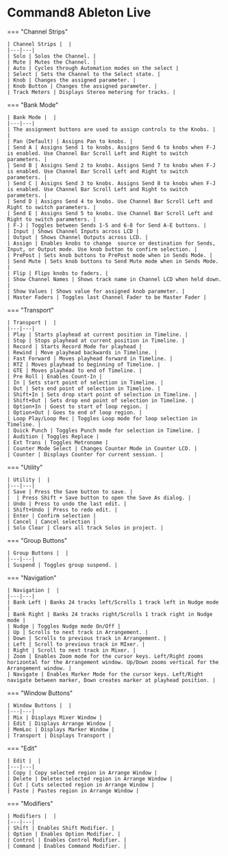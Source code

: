 # Command8 Ableton Live

=== "Channel Strips"

    | Channel Strips |  |
    |---|---|
    | Solo | Solos the Channel. |
    | Mute | Mutes the Channel. |
    | Auto | Cycles through Automation modes on the select |
    | Select | Sets the Channel to the Select state. |
    | Knob | Changes the assigned parameter. |
    | Knob Button | Changes the assigned parameter. |
    | Track Meters | Displays Stereo metering for tracks. |

=== "Bank Mode"

    | Bank Mode |  |
    |---|---|
    | The assignment buttons are used to assign controls to the Knobs. |  |
    | Pan (Default) | Assigns Pan to knobs. |
    | Send A | Assigns Send 1 to knobs. Assigns Send 6 to knobs when F-J is enabled. Use Channel Bar Scroll Left and Right to switch parameters. |
    | Send B | Assigns Send 2 to knobs. Assigns Send 7 to knobs when F-J is enabled. Use Channel Bar Scroll Left and Right to switch parameters. |
    | Send C | Assigns Send 3 to knobs. Assigns Send 8 to knobs when F-J is enabled. Use Channel Bar Scroll Left and Right to switch parameters. |
    | Send D | Assigns Send 4 to knobs. Use Channel Bar Scroll Left and Right to switch parameters. |
    | Send E | Assigns Send 5 to knobs. Use Channel Bar Scroll Left and Right to switch parameters. |
    | F-J | Toggles between Sends 1-5 and 6-8 for Send A-E buttons. |
    | Input | Shows Channel Inputs across LCD |
    | Output | Shows Channel Outputs across LCD. |
    | Assign | Enables knobs to change  source or destination for Sends, Input, or Output mode. Use knob button to confirm selection. |
    | PrePost | Sets knob buttons to PrePost mode when in Sends Mode. |
    | Send Mute | Sets knob buttons to Send Mute mode when in Sends Mode. |
    | Flip | Flips knobs to faders. |
    | Show Channel Names | Shows track name in Channel LCD when held down. |
    | Show Values | Shows value for assigned knob parameter. |
    | Master Faders | Toggles last Channel Fader to be Master Fader |

=== "Transport"

    | Transport |  |
    |---|---|
    | Play | Starts playhead at current position in Timeline. |
    | Stop | Stops playhead at current position in Timeline. |
    | Record | Starts Record Mode for playhead |
    | Rewind | Move playhead backwards in Timeline. |
    | Fast Forward | Moves playhead forward in Timeline. |
    | RTZ | Moves playhead to beginning of Timeline. |
    | GTE | Moves playhead to end of Timeline. |
    | Pre Roll | Enables Count-In |
    | In | Sets start point of selection in Timeline. |
    | Out | Sets end point of selection in Timeline. |
    | Shift+In | Sets drop start point of selection in Timeline. |
    | Shift+Out | Sets drop end point of selection in Timeline. |
    | Option+In | Goest to start of loop region. |
    | Option+Out | Goes to end of loop region. |
    | Loop Play/Loop Rec | Toggles Loop mode for loop selection in Timeline. |
    | Quick Punch | Toggles Punch mode for selection in Timeline. |
    | Audition | Toggles Replace |
    | Ext Trans | Toggles Metronome |
    | Counter Mode Select | Changes Counter Mode in Counter LCD. |
    | Counter | Displays Counter for current session. |

=== "Utility"

    | Utility |  |
    |---|---|
    | Save | Press the Save button to save. |
    |  | Press Shift + Save button to open the Save As dialog. |
    | Undo | Press to undo the last edit. |
    | Shift+Undo | Press to redo edit. |
    | Enter | Confirm selection |
    | Cancel | Cancel selection |
    | Solo Clear | Clears all track Solos in project. |

=== "Group Buttons"

    | Group Buttons |  |
    |---|---|
    | Suspend | Toggles group suspend. |

=== "Navigation"

    | Navigation |  |
    |---|---|
    | Bank Left | Banks 24 tracks left/Scrolls 1 track left in Nudge mode |
    | Bank Right | Banks 24 tracks right/Scrolls 1 track right in Nudge mode |
    | Nudge | Toggles Nudge mode On/Off |
    | Up | Scrolls to next track in Arrangement. |
    | Down | Scrolls to previous track in Arrangement. |
    | Left | Scroll to previous track in MIxer. |
    | Right | Scroll to next track in Mixer. |
    | Zoom | Enables Zoom mode for the cursor keys. Left/Right zooms horizontal for the Arrangement window. Up/Down zooms vertical for the Arrangement window. |
    | Navigate | Enables Marker Mode for the cursor keys. Left/Right navigate between marker, Down creates marker at playhead position. |

=== "Window Buttons"

    | Window Buttons |  |
    |---|---|
    | Mix | Displays Mixer Window |
    | Edit | Displays Arrange Window |
    | MemLoc | Displays Marker Window |
    | Transport | Displays Transport |

=== "Edit"

    | Edit |  |
    |---|---|
    | Copy | Copy selected region in Arrange Window |
    | Delete | Deletes selected region in Arrange Window |
    | Cut | Cuts selected region in Arrange Window |
    | Paste | Pastes region in Arrange Window |

=== "Modifiers"

    | Modifiers |  |
    |---|---|
    | Shift | Enables Shift Modifier. |
    | Option | Enables Option Modifier. |
    | Control | Enables Control Modifier. |
    | Command | Enables Command Modifier. |
